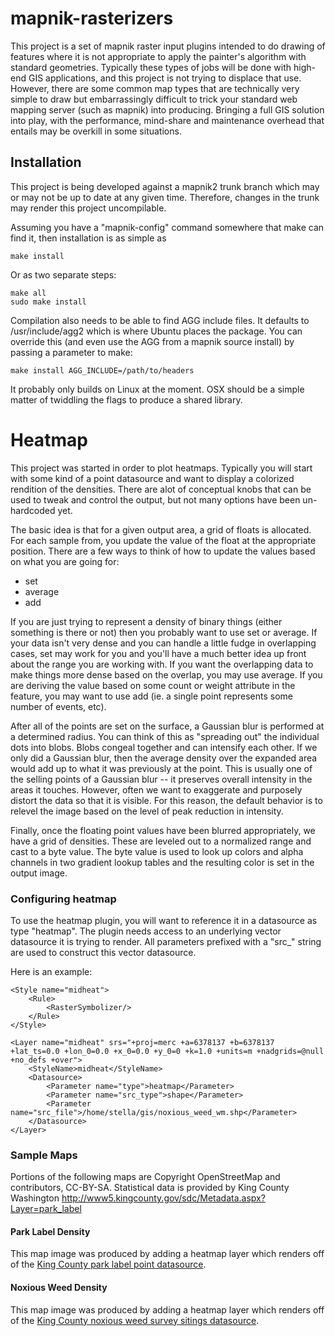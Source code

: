 mapnik-rasterizers
==================

This project is a set of mapnik raster input plugins intended to do
drawing of features where it is not appropriate to apply the painter's
algorithm with standard geometries.  Typically these types of jobs will
be done with high-end GIS applications, and this project is not trying
to displace that use.  However, there are some common map types that
are technically very simple to draw but embarrassingly difficult to trick
your standard web mapping server (such as mapnik) into producing.  Bringing
a full GIS solution into play, with the performance, mind-share and maintenance
overhead that entails may be overkill in some situations.

Installation
------------
This project is being developed against a mapnik2 trunk branch which may or
may not be up to date at any given time.  Therefore, changes in the trunk may
render this project uncompilable.

Assuming you have a "mapnik-config" command somewhere that make can find it, then
installation is as simple as

	make install
	
Or as two separate steps:

	make all
	sudo make install
	
Compilation also needs to be able to find AGG include files.  It defaults to /usr/include/agg2
which is where Ubuntu places the package.  You can override this (and even use the AGG from
a mapnik source install) by passing a parameter to make:

	make install AGG_INCLUDE=/path/to/headers
	
It probably only builds on Linux at the moment.  OSX should be a simple matter of
twiddling the flags to produce a shared library.

Heatmap
=======

This project was started in order to plot heatmaps.  Typically you will start with some
kind of a point datasource and want to display a colorized rendition of the densities.  There
are  alot of conceptual knobs that can be used to tweak and control the output, but not many
options have been un-hardcoded yet.

The basic idea is that for a given output area, a grid of floats is allocated.  For each sample
from, you update the value of the float at the appropriate position.  There are a few ways to
think of how to update the values based on what you are going for:

* set
* average
* add

If you are just trying to represent a density of binary things (either something is there or not)
then you probably want to use set or average.  If your data isn't very dense and you can handle
a little fudge in overlapping cases, set may work for you and you'll have a much better idea
up front about the range you are working with.  If you want the overlapping data to make things
more dense based on the overlap, you may use average.  If you are deriving the value based on some
count or weight attribute in the feature, you may want to use add (ie. a single point represents
some number of events, etc).

After all of the points are set on the surface, a Gaussian blur is performed at a determined radius.
You can think of this as "spreading out" the individual dots into blobs.  Blobs congeal together and
can intensify each other.  If we only did a Gaussian blur, then the average density over the expanded
area would add up to what it was previously at the point.  This is usually one of the selling points
of a Gaussian blur -- it preserves overall intensity in the areas it touches.  However, often we want to
exaggerate and purposely distort the data so that it is visible.  For this reason, the default behavior
is to relevel the image based on the level of peak reduction in intensity.

Finally, once the floating point values have been blurred appropriately, we have a grid of densities.
These are leveled out to a normalized range and cast to a byte value.  The byte value is used to look
up colors and alpha channels in two gradient lookup tables and the resulting color is set in the output
image.

### Configuring heatmap

To use the heatmap plugin, you will want to reference it in a datasource as type
"heatmap".  The plugin needs access to an underlying vector datasource it is trying to
render.  All parameters prefixed with a "src_" string are used to construct this vector
datasource.

Here is an example:

	<Style name="midheat">
		<Rule>
			<RasterSymbolizer/>
		</Rule>
	</Style>
	
	<Layer name="midheat" srs="+proj=merc +a=6378137 +b=6378137 +lat_ts=0.0 +lon_0=0.0 +x_0=0.0 +y_0=0 +k=1.0 +units=m +nadgrids=@null +no_defs +over">
		<StyleName>midheat</StyleName>
		<Datasource>
			<Parameter name="type">heatmap</Parameter>
			<Parameter name="src_type">shape</Parameter>
			<Parameter name="src_file">/home/stella/gis/noxious_weed_wm.shp</Parameter>
		</Datasource>
	</Layer>

### Sample Maps

Portions of the following maps are Copyright OpenStreetMap and contributors, CC-BY-SA.  Statistical
data is provided by King County Washington http://www5.kingcounty.gov/sdc/Metadata.aspx?Layer=park_label

#### Park Label Density

This map image was produced by adding a heatmap layer which renders off of the [King County
park label point datasource](http://www5.kingcounty.gov/sdc/Metadata.aspx?Layer=park_label).


#### Noxious Weed Density

This map image was produced by adding a heatmap layer which renders off of the [King County
noxious weed survey sitings datasource](http://www5.kingcounty.gov/sdc/Metadata.aspx?Layer=noxious_weed).


